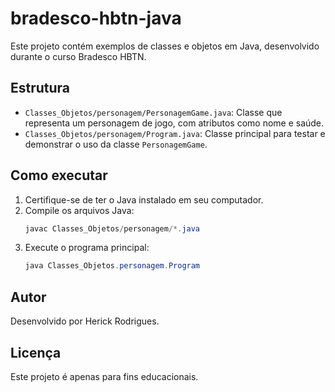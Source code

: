 # bradesco-hbtn-java

Este projeto contém exemplos de classes e objetos em Java, desenvolvido durante o curso Bradesco HBTN.

## Estrutura

- `Classes_Objetos/personagem/PersonagemGame.java`: Classe que representa um personagem de jogo, com atributos como nome e saúde.
- `Classes_Objetos/personagem/Program.java`: Classe principal para testar e demonstrar o uso da classe `PersonagemGame`.

## Como executar

1. Certifique-se de ter o Java instalado em seu computador.
2. Compile os arquivos Java:
   ```powershell
   javac Classes_Objetos/personagem/*.java
   ```
3. Execute o programa principal:
   ```powershell
   java Classes_Objetos.personagem.Program
   ```

## Autor

Desenvolvido por Herick Rodrigues.

## Licença

Este projeto é apenas para fins educacionais.
